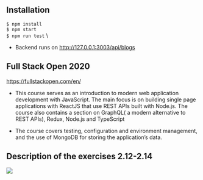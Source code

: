 ## Installation
`$ npm install` \
`$ npm start` \
`$ npm run test` \

- Backend runs on http://127.0.0.1:3003/api/blogs

## Full Stack Open 2020
https://fullstackopen.com/en/

- This course serves as an introduction to modern web application development with JavaScript. The main focus is on building single page applications with ReactJS that use REST APIs built with Node.js. The course also contains a section on GraphQL( a modern alternative to REST APIs), Redux, Node.js and TypeScript

- The course covers testing, configuration and environment management, and the use of MongoDB for storing the application’s data.

## Description of the exercises 2.12-2.14
![](https://github.com/ufuk-techclass/FullStack2020-Part2-dataforcountries-exercise2.12-2.14/blob/master/README-exercise2.12-2.14.jpg)